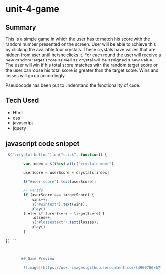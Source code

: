 # unit-4-game

## Summary
This is a simple game in which the user has to match his score with the random number presented on the screen.
User will be able to achieve this by clicking the available four crystals. These crystals have values that are hidden from user until he/she clicks it. 
For each round the user will receive a new random target score as well as crystal will be assigned a new value.
The user will win if his total score matches with the random target score or the user can loose his total score is greater than the target score.
Wins and losses will go up accordingly.

Pseudocode has been put to understand the functionality of code.

## Tech Used
* Html
* css
* javascript
* jquery

## javascript code snippet
```javascript
 $(".crystal-button").on("click", function() {

        var index = $(this).attr("crystalnumber")

        userScore = userScore + crystals[index]

        $("#user-score").text(userScore);

        // verify
        if (userScore === targetScore) {
            wins++;
            $("#wintext").text(wins);
            play()
        } else if (userScore > targetScore) {
            losses++;
            $("#lossestext").text(losses);
            play()
        }
        
})```

       
       
       ## Game Preview

        ![image](https://user-images.githubusercontent.com/54960706/67140050-77347780-f20b-11e9-8fb6-86566e4a13b8.png)


